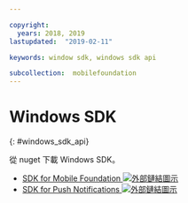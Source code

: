 ```yaml
---

copyright:
  years: 2018, 2019
lastupdated:  "2019-02-11"

keywords: window sdk, windows sdk api

subcollection:  mobilefoundation
---
```


#	Windows SDK
{: #windows_sdk_api}

從 nuget 下載 Windows SDK。

* [SDK for Mobile Foundation ![外部鏈結圖示](../../icons/launch-glyph.svg "外部鏈結圖示")](https://www.nuget.org/packages/IBM.MobileFirstPlatformFoundation/)
* [SDK for Push Notifications ![外部鏈結圖示](../../icons/launch-glyph.svg "外部鏈結圖示")](https://www.nuget.org/packages/IBM.MobileFirstPlatformFoundationPush/)
